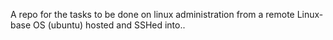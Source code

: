 A repo for the tasks to be done on linux administration 
from a remote Linux-base OS (ubuntu) hosted and SSHed into..
